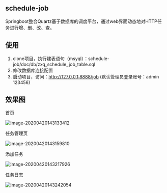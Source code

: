 ## schedule-job

Springboot整合Quartz基于数据库的调度平台，通过web界面动态地对HTTP任务进行增、删、改、查。
## 使用
1. clone项目，执行建表语句（msyql）：schedule-job/doc/db/zxq_schedule_job_table.sql
2. 修改数据库连接配置
3. 启动项目，访问：http://127.0.0.1:8888/job  (默认管理员登录账号：admin  123456)


## 效果图

首页

![image-20200420143133412](C:\Users\Doctor\AppData\Roaming\Typora\typora-user-images\image-20200420143133412.png)

任务管理页

![image-20200420143159810](C:\Users\Doctor\AppData\Roaming\Typora\typora-user-images\image-20200420143159810.png)

添加任务

![image-20200420143217926](C:\Users\Doctor\AppData\Roaming\Typora\typora-user-images\image-20200420143217926.png)

任务日志

![image-20200420143242054](C:\Users\Doctor\AppData\Roaming\Typora\typora-user-images\image-20200420143242054.png)
